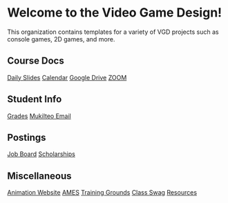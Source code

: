 # Welcome to the Video Game Design!

This organization contains templates for a variety of VGD projects such as console games, 2D games, and more.

## Course Docs

[Daily Slides]()
[Calendar]()
[Google Drive](https://drive.google.com/drive/folders/1JLJOiYi6H8KVVI7T1DeuK21Kl3Sjkufd?usp=sharing)
[ZOOM]()

## Student Info

[Grades]()
[Mukilteo Email]()

## Postings

[Job Board]()
[Scholarships]()

## Miscellaneous

[Animation Website](https://sites.google.com/view/anisisc)
[AMES]()
[Training Grounds]()
[Class Swag]()
[Resources]()
